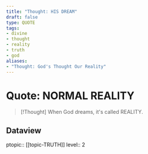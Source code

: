 ```yaml
---
title: "Thought: HIS DREAM"
draft: false
type: QUOTE
tags:
- divine
- thought
- reality
- truth
- god
aliases:
- "Thought: God's Thought Our Reality"
---
```


# Quote: NORMAL REALITY
> [!Thought]
> When God dreams, it's called REALITY.

## Dataview
ptopic:: [[topic-TRUTH]]
level:: 2
